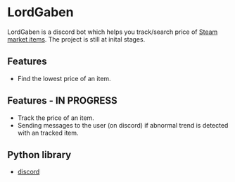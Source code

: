 # LordGaben

LordGaben is a discord bot which helps you track/search price of [Steam market items](https://steamcommunity.com/market/). The project is still at inital stages.

## Features
- Find the lowest price of an item.


## Features - IN PROGRESS
- Track the price of an item.
- Sending messages to the user (on discord) if abnormal trend is detected with an tracked item.

## Python library 
- [discord](https://pypi.org/project/discord.py/)
